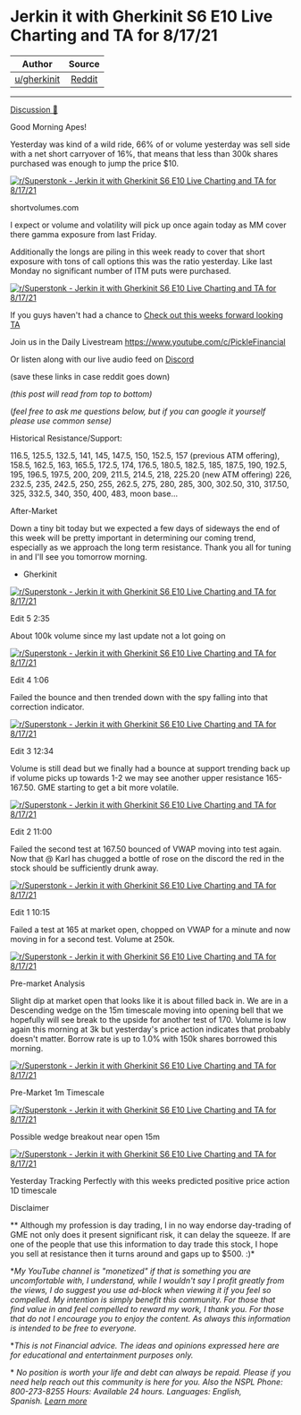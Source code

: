 Jerkin it with Gherkinit S6 E10 Live Charting and TA for 8/17/21
================================================================

| Author       | Source       | 
| :-------------: |:-------------:|
|  [u/gherkinit](https://www.reddit.com/user/gherkinit/) | [Reddit](https://www.reddit.com/r/Superstonk/comments/p62tau/jerkin_it_with_gherkinit_s6_e10_live_charting_and/) | 

---

[Discussion 🦍](https://www.reddit.com/r/Superstonk/search?q=flair_name%3A%22Discussion%20%F0%9F%A6%8D%22&restrict_sr=1)

Good Morning Apes!

Yesterday was kind of a wild ride, 66% of or volume yesterday was sell side with a net short carryover of 16%, that means that less than 300k shares purchased was enough to jump the price $10.

[![r/Superstonk - Jerkin it with Gherkinit S6 E10 Live Charting and TA for 8/17/21](https://preview.redd.it/zhcbn7w8uwh71.png?width=841&format=png&auto=webp&s=f9fa20381ccb6e3fb78873d9f3174d5f4c36150a)](https://preview.redd.it/zhcbn7w8uwh71.png?width=841&format=png&auto=webp&s=f9fa20381ccb6e3fb78873d9f3174d5f4c36150a)

shortvolumes.com

I expect or volume and volatility will pick up once again today as MM cover there gamma exposure from last Friday.

Additionally the longs are piling in this week ready to cover that short exposure with tons of call options this was the ratio yesterday. Like last Monday no significant number of ITM puts were purchased.

[![r/Superstonk - Jerkin it with Gherkinit S6 E10 Live Charting and TA for 8/17/21](https://preview.redd.it/y08xfq36vwh71.png?width=375&format=png&auto=webp&s=b3cae3e3f935794fa06f82e681231e6e050a6a96)](https://preview.redd.it/y08xfq36vwh71.png?width=375&format=png&auto=webp&s=b3cae3e3f935794fa06f82e681231e6e050a6a96)

If you guys haven't had a chance to [Check out this weeks forward looking TA](https://www.reddit.com/r/Superstonk/comments/p53sln/jerkin_it_with_gherkinit_forward_looking_ta_for/)

Join us in the Daily Livestream <https://www.youtube.com/c/PickleFinancial>

Or listen along with our live audio feed on [Discord](https://discord.gg/HbqnUVsSrH)

(save these links in case reddit goes down)

*(this post will read from top to bottom)*

(*feel free to ask me questions below, but if you can google it yourself please use common sense)*

Historical Resistance/Support:

116.5, 125.5, 132.5, 141, 145, 147.5, 150, 152.5, 157 (previous ATM offering), 158.5, 162.5, 163, 165.5, 172.5, 174, 176.5, 180.5, 182.5, 185, 187.5, 190, 192.5, 195, 196.5, 197.5, 200, 209, 211.5, 214.5, 218, 225.20 (new ATM offering) 226, 232.5, 235, 242.5, 250, 255, 262.5, 275, 280, 285, 300, 302.50, 310, 317.50, 325, 332.5, 340, 350, 400, 483, moon base...

After-Market

Down a tiny bit today but we expected a few days of sideways the end of this week will be pretty important in determining our coming trend, especially as we approach the long term resistance. Thank you all for tuning in and I'll see you tomorrow morning.

- Gherkinit

[![r/Superstonk - Jerkin it with Gherkinit S6 E10 Live Charting and TA for 8/17/21](https://preview.redd.it/dbwcis4j5zh71.png?width=687&format=png&auto=webp&s=daffc7313fb8a7d9427e3cab5f7e8db03f149f8a)](https://preview.redd.it/dbwcis4j5zh71.png?width=687&format=png&auto=webp&s=daffc7313fb8a7d9427e3cab5f7e8db03f149f8a)

Edit 5 2:35

About 100k volume since my last update not a lot going on

[![r/Superstonk - Jerkin it with Gherkinit S6 E10 Live Charting and TA for 8/17/21](https://preview.redd.it/0k3hzlmzpyh71.png?width=962&format=png&auto=webp&s=54588614ca99bbbf676b11f83835bc011c7b1664)](https://preview.redd.it/0k3hzlmzpyh71.png?width=962&format=png&auto=webp&s=54588614ca99bbbf676b11f83835bc011c7b1664)

Edit 4 1:06

Failed the bounce and then trended down with the spy falling into that correction indicator.

[![r/Superstonk - Jerkin it with Gherkinit S6 E10 Live Charting and TA for 8/17/21](https://preview.redd.it/1ctxtizz9yh71.png?width=1646&format=png&auto=webp&s=a606acae10308b7ad6c189137e3a03f846463c4a)](https://preview.redd.it/1ctxtizz9yh71.png?width=1646&format=png&auto=webp&s=a606acae10308b7ad6c189137e3a03f846463c4a)

Edit 3 12:34

Volume is still dead but we finally had a bounce at support trending back up if volume picks up towards 1-2 we may see another upper resistance 165-167.50. GME starting to get a bit more volatile.

[![r/Superstonk - Jerkin it with Gherkinit S6 E10 Live Charting and TA for 8/17/21](https://preview.redd.it/bq109x7k4yh71.png?width=1630&format=png&auto=webp&s=58e1438208b00879036b60a992a41b0bb4a26db2)](https://preview.redd.it/bq109x7k4yh71.png?width=1630&format=png&auto=webp&s=58e1438208b00879036b60a992a41b0bb4a26db2)

Edit 2 11:00

Failed the second test at 167.50 bounced of VWAP moving into test again. Now that @ Karl has chugged a bottle of rose on the discord the red in the stock should be sufficiently drunk away.

[![r/Superstonk - Jerkin it with Gherkinit S6 E10 Live Charting and TA for 8/17/21](https://preview.redd.it/bwrbw6lynxh71.png?width=1653&format=png&auto=webp&s=f58a4b3b6f824075ec4b8853a4bc31d5e47fb850)](https://preview.redd.it/bwrbw6lynxh71.png?width=1653&format=png&auto=webp&s=f58a4b3b6f824075ec4b8853a4bc31d5e47fb850)

Edit 1 10:15

Failed a test at 165 at market open, chopped on VWAP for a minute and now moving in for a second test. Volume at 250k.

[![r/Superstonk - Jerkin it with Gherkinit S6 E10 Live Charting and TA for 8/17/21](https://preview.redd.it/ifwikmq5fxh71.png?width=1646&format=png&auto=webp&s=64a0a4c611135790048c9dac89e911cd3f127b4c)](https://preview.redd.it/ifwikmq5fxh71.png?width=1646&format=png&auto=webp&s=64a0a4c611135790048c9dac89e911cd3f127b4c)

Pre-market Analysis

Slight dip at market open that looks like it is about filled back in. We are in a Descending wedge on the 15m timescale moving into opening bell that we hopefully will see break to the upside for another test of 170. Volume is low again this morning at 3k but yesterday's price action indicates that probably doesn't matter. Borrow rate is up to 1.0% with 150k shares borrowed this morning.

[![r/Superstonk - Jerkin it with Gherkinit S6 E10 Live Charting and TA for 8/17/21](https://preview.redd.it/w8btgdigwwh71.png?width=1651&format=png&auto=webp&s=b667cce4930de24f8e6815db25d1f689a8f59ebc)](https://preview.redd.it/w8btgdigwwh71.png?width=1651&format=png&auto=webp&s=b667cce4930de24f8e6815db25d1f689a8f59ebc)

Pre-Market 1m Timescale

[![r/Superstonk - Jerkin it with Gherkinit S6 E10 Live Charting and TA for 8/17/21](https://preview.redd.it/l7awdmvbwwh71.png?width=1647&format=png&auto=webp&s=55f7c3c3aac2e2f1781a4ba78e1d10673356fd19)](https://preview.redd.it/l7awdmvbwwh71.png?width=1647&format=png&auto=webp&s=55f7c3c3aac2e2f1781a4ba78e1d10673356fd19)

Possible wedge breakout near open 15m

[![r/Superstonk - Jerkin it with Gherkinit S6 E10 Live Charting and TA for 8/17/21](https://preview.redd.it/18or93smwwh71.png?width=1761&format=png&auto=webp&s=ad1a1c11ece213e60e591aa62ce785266e47397a)](https://preview.redd.it/18or93smwwh71.png?width=1761&format=png&auto=webp&s=ad1a1c11ece213e60e591aa62ce785266e47397a)

Yesterday Tracking Perfectly with this weeks predicted positive price action 1D timescale

Disclaimer

** Although my profession is day trading, I in no way endorse day-trading of GME not only does it present significant risk, it can delay the squeeze. If are one of the people that use this information to day trade this stock, I hope you sell at resistance then it turns around and gaps up to $500. :)*

**My YouTube channel is "monetized" if that is something you are uncomfortable with, I understand, while I wouldn't say I profit greatly from the views, I do suggest you use ad-block when viewing it if you feel so compelled.* *My intention is simply benefit this community. For those that find value in and feel compelled to reward my work, I thank you. For those that do not I encourage you to enjoy the content. As always this information is intended to be free to everyone.*

**This is not Financial advice. The ideas and opinions expressed here are for educational and entertainment purposes only.*

* *No position is worth your life and debt can always be repaid. Please if you need help reach out this community is here for you. Also the NSPL Phone: 800-273-8255 Hours: Available 24 hours. Languages: English, Spanish.* [*Learn more*](https://suicidepreventionlifeline.org/)
